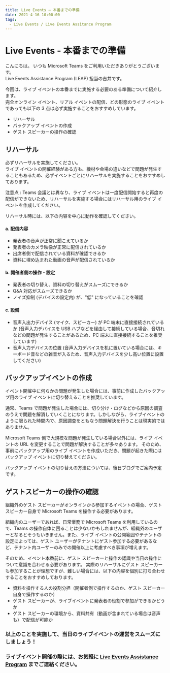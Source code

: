 ```yaml
---
title: Live Events – 本番までの準備
date: 2021-4-16 10:00:00
tags:
　- Live Events / Live Events Assitance Program
---
```


# Live Events - 本番までの準備

こんにちは。 いつも Microsoft Teams をご利用いただきありがとうございます。   
Live Events Assistance Program (LEAP) 担当の吉井です。<br>

今回は、ライブ イベントの本番までに実施する必要のある準備について紹介します。<br>
完全オンライン イベント、リアル イベントの配信、どの形態のライブ イベントであっても以下の 3 点は必ず実施することをおすすめしています。
- リハーサル
- バックアップ イベントの作成
- ゲスト スピーカーの操作の確認

## リハーサル
必ずリハーサルを実施してください。   
ライブ イベントの開催経験がある方も、機材や会場の違いなどで問題が発生することもあるため、必ずイベントごとにリハーサルを実施することをおすすめしております。   

注意点 : Teams 会議とは異なり、ライブ イベントは一度配信開始すると再度の配信ができないため、リハーサルを実施する場合にはリハーサル用のライブ イベントを作成してください。<br>

リハーサル時には、以下の内容を中心に動作を確認してください。

#### a. 配信内容
- 発表者の音声が正常に聞こえているか
- 発表者のカメラ映像が正常に配信されているか
- 出席者側で配信されている資料が確認できるか
- 資料に埋め込まれた動画の音声が配信されているか

#### b. 開催者側の操作・設定
- 発表者の切り替え、資料の切り替えがスムーズにできるか
- Q&A 対応がスムーズできるか
- ノイズ抑制 (デバイスの設定内) が、"低" になっていることを確認

#### c. 設備
- 音声入出力デバイス (マイク、スピーカー) が PC 端末に直接接続されているか   (音声入力デバイスを USB ハブなどを経由して接続している場合、音切れなどの問題が発生することがあるため、PC 端末に直接接続することを推奨しています)
- 音声入力デバイスの位置   (音声入力デバイスを机に置いている場合には、キーボード音などの雑音が入るため、音声入力デバイスを少し高い位置に設置してください)

## バックアップイベントの作成
イベント開催中に何らかの問題が発生した場合には、事前に作成したバックアップ用のライブ イベントに切り替えることを推奨しています。<br>

通常、Teams で問題が発生した場合には、切り分け・ログなどから原因の調査のうえで問題を解消していくことになります。しかしながら、ライブイベントのように限られた時間内で、原因調査をともなう問題解決を行うことは現実的ではありません。   

Microsoft Teams 側で大規模な問題が発生している場合以外には、ライブ イベントの URL を変更することで問題が解決することが多々あります。
そのため、事前にバックアップ用のライブ イベントを作成いただき、問題が起きた際にはバックアップ イベントに切り替えてください。

バックアップ イベントの切り替えの方法については、後日ブログでご案内予定です。

## ゲストスピーカーの操作の確認
組織外のゲスト スピーカーがオンラインから参加するイベントの場合、ゲスト スピーカー自身で Microsoft Teams を操作する必要があります。   

組織内のユーザーであれば、日常業務で Microsoft Teams を利用しているので、Teams の操作自体に困ることは少ないかもしれませんが、組織外のユーザーとなるとそうもいきません。また、ライブ イベントの公開範囲やテナントの設定によっては、ゲスト ユーザーがテナントにゲスト参加する必要があるなど、テナント内ユーザーのみでの開催以上に考慮すべき事項が増えます。<br>

そのため、イベント本番前に、ゲスト スピーカーと操作の認識や当日の操作について意識を合わせる必要があります。   実際のリハーサルにゲスト スピーカーも参加することが理想ですが、難しい場合には、以下の内容を個別に打ち合わせすることをおすすめしております。
- 資料を操作する人の役割分担（開催者側で操作するのか、ゲスト スピーカー自身で操作するのか）
- ゲスト スピーカーが、ライブイベントに発表者の役割で参加ができるかどうか
- ゲスト スピーカーの環境から、資料共有（動画が含まれている場合は音声も）で配信が可能か

### 以上のことを実施して、当日のライブイベントの運営をスムーズにしましょう！
### ライブイベント開催の際には、お気軽に [Live Events Assistance Program](https://forms.office.com/Pages/ResponsePage.aspx?id=v4j5cvGGr0GRqy180BHbRyDjDy_PXI5OtUv8Q_mW3a5UOUZYOTg2TjZMQzRSWTFUVFU4S0YyT1dORiQlQCN0PWcu) までご連絡ください。
